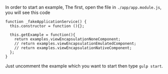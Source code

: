 In order to start an example, The first, open the file in `./app/app.module.js`, you will see this code
```
function _fakeApplicationService() {
  this.constructor = function (){};

  this.getExample = function(){
    return examples.viewEncapsulationNoneComponent;
    // return examples.viewEncapsulationEmulatedComponent;
    // return examples.viewEncapsulationNativeComponent;
  };
}
```

Just uncomment the example which you want to start then type `gulp start`.